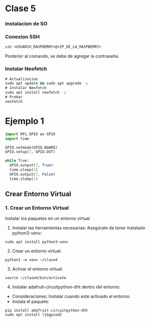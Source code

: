# Clase 5
### Instalacion de SO

### Conexion SSH
```cmd
ssh <USUARIO_RASPBERRY>@<IP_DE_LA_RASPBERRY>
```

Posterior al comando, se debe de agregar la contraseña.

### Instalar Neofetch

```cmd
# Actualizacion
sudo apt update && sudo apt upgrade -y  
# Instalar Neofetch 
sudo apt install neofetch -y            
# Probar
neofetch                                
```
# Ejemplo 1
```PYTHON
import RPi.GPIO as GPIO
import time

GPIO.setmode(GPIO.BOARD)
GPIO.setup(7, GPIO.OUT)

while True:
  GPIO.output(7, True)
  time.sleep(1)
  GPIO.output(7, False)
  time.sleep(1)
```

## Crear Entorno Virtual

### 1. Crear un Entorno Virtual 

Instalar los paquetes en un entorno virtual 

1. Instalar las herramientas necesarias: Asegúrate de tener instalado python3-venv:
```ssh
sudo apt install python3-venv
```

2. Crear un entorno virtual:
```ssh
python3 -m venv ~/clase4
```

3. Activar el entorno virtual:
```ssh
source ~/clase4/bin/activate
```

4. Instalar adafruit-circuitpython-dht dentro del entorno: 
- Consideraciones: Instalar cuando este activado el entorno.
- Instala el paquete:

```ssh
pip install adafruit-circuitpython-dht
sudo apt install libgpiod2
```

